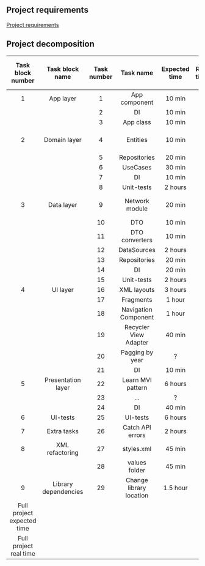 ## Project requirements
<a href="https://github.com/appKODE/trainee-test-android">Project requirements</a>

## Project decomposition

|      Task block number     |    Task block name   | Task number |        Task name        | Expected time | Real time | Task block expected time | Task block real time |
|:--------------------------:|:--------------------:|:-----------:|:-----------------------:|:-------------:|:---------:|:------------------------:|:--------------------:|
|              1             |       App layer      |      1      | App component           |     10 min    |           |          30 min          |                      |
|                            |                      |      2      | DI                      |     10 min    |           |                          |                      |
|                            |                      |      3      | App class               |     10 min    |           |                          |                      |
|              2             |     Domain layer     |      4      | Entities                |     10 min    |           |    3 hours 10 minutes    |                      |
|                            |                      |      5      | Repositories            |     20 min    |           |                          |                      |
|                            |                      |      6      | UseCases                |     30 min    |           |                          |                      |
|                            |                      |      7      | DI                      |     10 min    |           |                          |                      |
|                            |                      |      8      | Unit-tests              |    2 hours    |           |                          |                      |
|              3             |      Data layer      |      9      | Network module          |     20 min    |           |    5 hours 20 minutes    |                      |
|                            |                      |      10     | DTO                     |     10 min    |           |                          |                      |
|                            |                      |      11     | DTO converters          |     10 min    |           |                          |                      |
|                            |                      |      12     | DataSources             |    2 hours    |           |                          |                      |
|                            |                      |      13     | Repositories            |     20 min    |           |                          |                      |
|                            |                      |      14     | DI                      |     20 min    |           |                          |                      |
|                            |                      |      15     | Unit-tests              |    2 hours    |           |                          |                      |
|              4             |       UI layer       |      16     | XML layouts             |    3 hours    |           |             ?            |                      |
|                            |                      |      17     | Fragments               |     1 hour    |           |                          |                      |
|                            |                      |      18     | Navigation Component    |     1 hour    |           |                          |                      |
|                            |                      |      19     | Recycler View Adapter   |     40 min    |           |                          |                      |
|                            |                      |      20     | Pagging by year         |       ?       |           |                          |                      |
|                            |                      |      21     | DI                      |     10 min    |           |                          |                      |
|              5             |  Presentation layer  |      22     | Learn MVI pattern       |     6 hours   |           |             ?            |                      |
|                            |                      |      23     | ...                     |       ?       |           |                          |                      |
|                            |                      |      24     | DI                      |     40 min    |           |                          |                      |
|              6             |       UI-tests       |      25     | UI-tests                |    6 hours    |           |          6 hours         |                      |
|              7             |      Extra tasks     |      26     | Catch API errors        |    2 hours    |           |          2 hours         |                      |
|              8             |    XML refactoring   |      27     | styles.xml              |     45 min    |           |         1.5 hour         |                      |
|                            |                      |      28     | values folder           |     45 min    |           |                          |                      |
|              9             | Library dependencies |      29     | Change library location |    1.5 hour   |           |         1.5 hour         |                      |
| Full project expected time |                      |             |                         |               |           |     32 hours 20 min +    |                      |
|   Full project real time   |  
